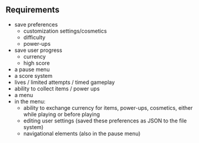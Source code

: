 ## Requirements
- save preferences
  - customization settings/cosmetics
  - difficulty
  - power-ups
- save user progress
  - currency
  - high score
- a pause menu
- a score system
- lives / limited attempts / timed gameplay
- ability to collect items / power ups
- a menu
- in the menu:
  - ability to exchange currency for items, power-ups, cosmetics, either while playing or before playing
  - editing user settings (saved these preferences as JSON to the file system)
  - navigational elements (also in the pause menu)
